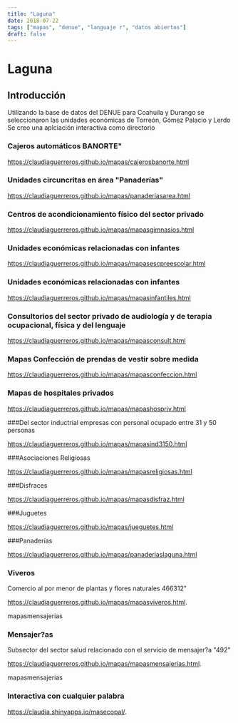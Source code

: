 ```yaml
---
title: "Laguna"
date: 2018-07-22
tags: ["mapas", "denue", "languaje r", "datos abiertos"]
draft: false
---
```


# Laguna

## Introducción

Utilizando la base de datos del DENUE para Coahuila y Durango se seleccionaron
las unidades económicas de Torreón, Gómez Palacio y Lerdo
Se creo una aplciación interactiva como directorio

### Cajeros automáticos BANORTE"
<https://claudiaguerreros.github.io/mapas/cajerosbanorte.html>

### Unidades circuncritas en área "Panaderías"
<https://claudiaguerreros.github.io/mapas/panaderiasarea.html>


### Centros de acondicionamiento físico del sector privado
<https://claudiaguerreros.github.io/mapas/mapasgimnasios.html>


### Unidades económicas relacionadas con infantes
<https://claudiaguerreros.github.io/mapas/mapasescpreescolar.html>


### Unidades económicas relacionadas con infantes
<https://claudiaguerreros.github.io/mapas/mapasinfantiles.html>

### Consultorios del sector privado de audiología y de terapia ocupacional, física y del lenguaje
<https://claudiaguerreros.github.io/mapas/mapasconsult.html>


### Mapas Confección de prendas de vestir sobre medida
<https://claudiaguerreros.github.io/mapas/mapasconfeccion.html>



### Mapas de hospitales privados
<https://claudiaguerreros.github.io/mapas/mapashospriv.html>

###Del sector inductrial empresas con personal ocupado entre 31 y 50 personas

<https://claudiaguerreros.github.io/mapas/mapasind3150.html>


###Asociaciones Religiosas

<https://claudiaguerreros.github.io/mapas/mapasreligiosas.html>

###Disfraces

<https://claudiaguerreros.github.io/mapas/mapasdisfraz.html>

###Juguetes

<https://claudiaguerreros.github.io/mapas/jueguetes.html>

###Panaderías

<https://claudiaguerreros.github.io/mapas/panaderiaslaguna.html>

### Viveros
Comercio al por menor de plantas y flores naturales  466312"

<https://claudiaguerreros.github.io/mapas/mapasviveros.html>.

mapasmensajerias

### Mensajer?as
Subsector del sector salud relacionado con el servicio de mensajer?a "492"

<https://claudiaguerreros.github.io/mapas/mapasmensajerias.html>.

mapasmensajerias

### Interactiva con cualquier palabra 

<https://claudia.shinyapps.io/masecopal/>.


